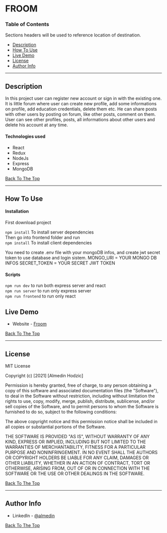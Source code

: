 # FROOM

### Table of Contents

Sections headers will be used to reference location of destination.

- [Description](#description)
- [How To Use](#how-to-use)
- [Live Demo](#live-demo)
- [License](#license)
- [Author Info](#author-info)

---

## Description

In this project user can register new account or sign in with the existing one.
It is little forum where user can create new profile, add some informations on profile, add education credentials, delete them etc. He can share posts with other users by posting on forum, like other posts, comment on them. User can see other profiles, posts, all informations about other users and delete his account at any time.

#### Technologies used

- React
- Redux
- NodeJs
- Express
- MongoDB

[Back To The Top](#FROOM)

---

## How To Use

#### Installation

First download project <br/>

`npm install` To install server dependencies <br/>
Then go into frontend folder and run <br/>
`npm install` To install client dependencies

You need to create .env file with your mongoDB infos, and create jwt secret token to use database and login sistem.
MONGO_URI = YOUR MONGO DB INFOS
SECRET_TOKEN = YOUR SECRET JWT TOKEN

#### Scripts

`npm run dev` to run both express server and react <br/>
`npm run server` to run only express server <br/>
`npm run frontend` to run only react

## Live Demo

- Website - [Froom](https://froom-best.herokuapp.com/)

[Back To The Top](#FROOM)

---

## License

MIT License

Copyright (c) [2021] [Almedin Hodzic]

Permission is hereby granted, free of charge, to any person obtaining a copy
of this software and associated documentation files (the "Software"), to deal
in the Software without restriction, including without limitation the rights
to use, copy, modify, merge, publish, distribute, sublicense, and/or sell
copies of the Software, and to permit persons to whom the Software is
furnished to do so, subject to the following conditions:

The above copyright notice and this permission notice shall be included in all
copies or substantial portions of the Software.

THE SOFTWARE IS PROVIDED "AS IS", WITHOUT WARRANTY OF ANY KIND, EXPRESS OR
IMPLIED, INCLUDING BUT NOT LIMITED TO THE WARRANTIES OF MERCHANTABILITY,
FITNESS FOR A PARTICULAR PURPOSE AND NONINFRINGEMENT. IN NO EVENT SHALL THE
AUTHORS OR COPYRIGHT HOLDERS BE LIABLE FOR ANY CLAIM, DAMAGES OR OTHER
LIABILITY, WHETHER IN AN ACTION OF CONTRACT, TORT OR OTHERWISE, ARISING FROM,
OUT OF OR IN CONNECTION WITH THE SOFTWARE OR THE USE OR OTHER DEALINGS IN THE
SOFTWARE.

[Back To The Top](#FROOM)

---

## Author Info

- LinkedIn - [@almedin](https://www.linkedin.com/in/almedin-hodzic-171a3b203/)

[Back To The Top](#FROOM)
